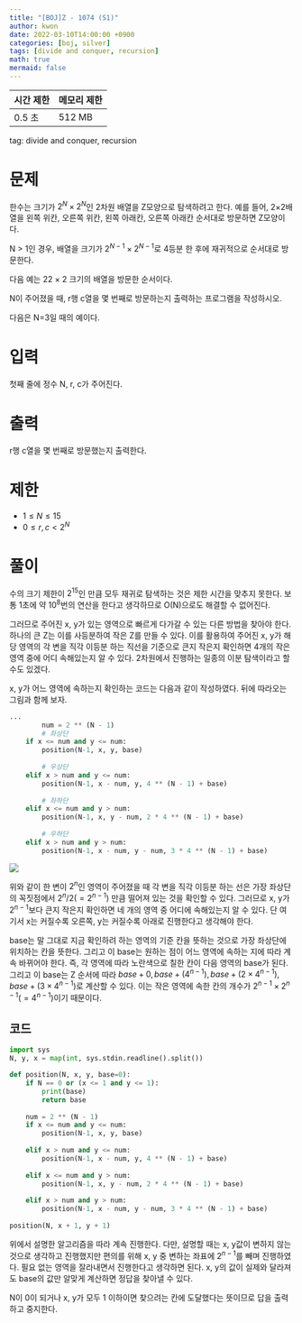 ```yaml
---
title: "[BOJ]Z - 1074 (S1)"
author: kwon
date: 2022-03-10T14:00:00 +0900
categories: [boj, silver]
tags: [divide and conquer, recursion]
math: true
mermaid: false
---
```


| 시간 제한 | 메모리 제한 |
| --- | --- |
| 0.5 초 | 512 MB |

tag: divide and conquer, recursion

# 문제

한수는 크기가 $2^N×2^N$인 2차원 배열을 Z모양으로 탐색하려고 한다. 예를 들어, 2×2배열을 왼쪽 위칸, 오른쪽 위칸, 왼쪽 아래칸, 오른쪽 아래칸 순서대로 방문하면 Z모양이다.

<!-- ![](https://u.acmicpc.net/21c73b56-5a91-43aa-b71f-9b74925c0adc/Screen%20Shot%202020-12-02%20at%208.09.46%20AM.png) -->

N > 1인 경우, 배열을 크기가 $2^{N-1}×2^{N-1}$로 4등분 한 후에 재귀적으로 순서대로 방문한다.

다음 예는 22 × 2 크기의 배열을 방문한 순서이다.

<!-- ![](https://u.acmicpc.net/adc7cfae-e84d-4d5c-af8e-ee011f8fff8f/Screen%20Shot%202020-12-02%20at%208.11.17%20AM.png) -->

N이 주어졌을 때, r행 c열을 몇 번째로 방문하는지 출력하는 프로그램을 작성하시오.

다음은 N=3일 때의 예이다.

<!-- ![](https://u.acmicpc.net/d3e84bb7-9424-4764-ad3a-811e7fcbd53f/Screen%20Shot%202020-12-30%20at%2010.50.47%20PM.png) -->

# 입력

첫째 줄에 정수 N, r, c가 주어진다.

# 출력

r행 c열을 몇 번째로 방문했는지 출력한다.

# 제한

- $1≤N≤15$
- $0≤r,c<2^N$

# 풀이

수의 크기 제한이 $2^{15}$인 만큼 모두 재귀로 탐색하는 것은 제한 시간을 맞추지 못한다. 보통 1초에 약 $10^8$번의 연산을 한다고 생각하므로 O(N)으로도 해결할 수 없어진다.

그러므로 주어진 x, y가 있는 영역으로 빠르게 다가갈 수 있는 다른 방법을 찾아야 한다. 하나의 큰 Z는 이를 사등분하여 작은 Z를 만들 수 있다. 이를 활용하여 주어진 x, y가 해당 영역의 각 변을 직각 이등분 하는 직선을 기준으로 큰지 작은지 확인하면 4개의 작은 영역 중에 어디 속해있는지 알 수 있다. 2차원에서 진행하는 일종의 이분 탐색이라고 할 수도 있겠다.

x, y가 어느 영역에 속하는지 확인하는 코드는 다음과 같이 작성하였다. 뒤에 따라오는 그림과 함께 보자.

```python
...
		num = 2 ** (N - 1)
		# 좌상단
    if x <= num and y <= num:
        position(N-1, x, y, base)
        
		# 우상단
    elif x > num and y <= num:
        position(N-1, x - num, y, 4 ** (N - 1) + base)
    
		# 좌하단
    elif x <= num and y > num:
        position(N-1, x, y - num, 2 * 4 ** (N - 1) + base)
        
		# 우하단
    elif x > num and y > num:
        position(N-1, x - num, y - num, 3 * 4 ** (N - 1) + base)
```

![](/posting_imgs/boj_1074.jpg)

위와 같이 한 변이 $2^n$인 영역이 주어졌을 때 각 변을 직각 이등분 하는 선은 가장 좌상단의 꼭짓점에서 $2^n/2(=2^{n-1})$ 만큼 떨어져 있는 것을 확인할 수 있다. 그러므로 x, y가 $2^{n-1}$보다 큰지 작은지 확인하면 네 개의 영역 중 어디에 속해있는지 알 수 있다. 단 여기서 x는 커질수록 오른쪽, y는 커질수록 아래로 진행한다고 생각해야 한다.

base는 말 그대로 지금 확인하려 하는 영역의 기준 칸을 뜻하는 것으로 가장 좌상단에  위치하는 칸을 뜻한다. 그리고 이 base는 원하는 점이 어느 영역에 속하는 지에 따라 계속 바뀌어야 한다. 즉, 각 영역에 따라 노란색으로 칠한 칸이 다음 영역의 base가 된다. 그리고 이 base는 Z 순서에 따라 $base+0,base+(4^{n-1}),base+(2\times4^{n-1}),base+(3\times4^{n-1})$로 계산할 수 있다. 이는 작은 영역에 속한 칸의 개수가 $2^{n-1}\times2^{n-1}(=4^{n-1})$이기 때문이다.

## 코드

```python
import sys
N, y, x = map(int, sys.stdin.readline().split())

def position(N, x, y, base=0):
    if N == 0 or (x <= 1 and y <= 1):
        print(base)
        return base
    
    num = 2 ** (N - 1)
    if x <= num and y <= num:
        position(N-1, x, y, base)
        
    elif x > num and y <= num:
        position(N-1, x - num, y, 4 ** (N - 1) + base)
    
    elif x <= num and y > num:
        position(N-1, x, y - num, 2 * 4 ** (N - 1) + base)
        
    elif x > num and y > num:
        position(N-1, x - num, y - num, 3 * 4 ** (N - 1) + base)
        
position(N, x + 1, y + 1)
```

위에서 설명한 알고리즘을 따라 계속 진행한다. 다만, 설명할 때는 x, y값이 변하지 않는 것으로 생각하고 진행했지만 편의를 위해 x, y 중 변하는 좌표에 $2^{n-1}$를 빼며 진행하였다. 필요 없는 영역을 잘라내면서 진행한다고 생각하면 된다. x, y의 값이 실제와 달라져도 base의 값만 알맞게 계산하면 정답을 찾아낼 수 있다.

N이 0이 되거나 x, y가 모두 1 이하이면 찾으려는 칸에 도달했다는 뜻이므로 답을 출력하고 중지한다.